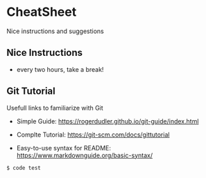 # CheatSheet
Nice instructions and suggestions

## Nice Instructions

 * every two hours, take a break!  


## Git Tutorial
Usefull links to familiarize with Git

 * Simple Guide: https://rogerdudler.github.io/git-guide/index.html

 * Complte Tutorial: https://git-scm.com/docs/gittutorial

 * Easy-to-use syntax for README: https://www.markdownguide.org/basic-syntax/

```
$ code test
```
